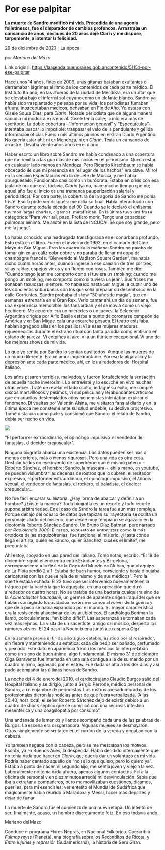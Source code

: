 # Por ese palpitar

**La muerte de Sandro modificó mi vida. Precedida de una agonía folletinesca, fue el disparador de cambios profundos. Arrastraba un cansancio de años, después de 20 años dejé Clarín y me dispuse, torpemente, a intentar la felicidad.**

29 de diciembre de 2023 - La época

_por Mariano del Mazo_

Link original: https://laagenda.buenosaires.gob.ar/contenido/51154-por-ese-palpitar



Hace unos 14 años, fines de 2009, unas gitanas bailaban exultantes o derramaban lágrimas al ritmo de los contenidos de cada parte médico. El Instituto Italiano, en las afueras de la ciudad de Mendoza, era un altar que se elevaba bajo el infernal sol cuyano como un elefante blanco. Sandro ya había sido trasplantado y peleaba por su vida; los periodistas fumaban afuera, interceptaban médicos, pensaban en Fin de Año. Yo estaba con Gisele Sousa Dias, para *Clarín*. Notable periodista que de alguna manera sacudía mi modorra existencial. Gisele tenía calle; lo mío era más de escritorio. La doble cobertura –“Información general” y “Espectáculos”- intentaba buscar lo imposible: traspasar el velo de la pendulante y gélida información oficial. Fueron mis últimos pininos en el Gran Diario Argentino. No quería estar ahí: ni en Mendoza, ni en *Clarín*. Tenía un cansancio de arrastre. Llevaba veinte años años en el diario.




Haber escrito un libro sobre Sandro me había condenado a una cobertura que me remitía a las guardias de mis inicios en el periodismo. Quería estar en cualquier lado menos en Mendoza. Pero Ricardo Kirschbaum se había obcecado de que mi presencia en “el lugar de los hechos” era clave. Mi rol en la sección Espectáculos era la de Jefe de Música, y me había aburguesado. Funcionaba casi como un burócrata. Estaba en crisis con esa jaula de oro que era, todavía, *Clarín* (ya no, hace mucho tiempo que no; aquel año fue el inicio de una tremenda pauperización salarial y periodística). Por otra parte, la cobertura de la agonía de Sandro me ponía triste. Eso lo pude ver después: me dolía su final. Había interactuado con Sandro durante toda la década del 90. Cuando se le declaró el enfisema tuvimos largas charlas, digamos, metafísicas. En la última tuvo una frase categórica: “Para vivir así, paso. Prefiero morir. Tengo una capacidad pulmonar mínima. Me anoté en la lista de INCUCAI. Sé que soy grande, pero me la juego”.




Lo había conocido una madrugada transfigurada en el conurbano profundo. Esto está en el libro. Fue en el invierno de 1993, en el camarín del Cine Mayo de San Miguel. Eran las cuatro de la mañana: Sandro no paraba de tomar gin en un cáliz color cobre y no paraba de llenar mi copa de champagne francés. “Bienvenido al Madison Square Garden”, me había dicho cuatro horas antes, cuando ingresé a ese camarín de tres por tres, sillas raídas, espejos viejos y un florero con rosas. También me dijo: “Cuando tengo jean me comporto como si tuviera un smoking; cuando me pongo un smoking, me comporto como si tuviera un jean”. Sus frases me sonaban fabulosas, siempre. Yo había ido hasta San Miguel a cubrir uno de los conciertos suburbanos con los que solía preparar su desembarco en la calle Corrientes. Sandro probaba el show "30 años de magia", que en semanas estrenaría en el Gran Rex. Verlo cantar ahí, un día de semana, fue una experiencia memorable: las fans ardían y él se movía como un viejo hechicero. Me acuerdo: era un miércoles o un jueves, la Selección Argentina dirigida por Alfio Basile estaba a punto de coronarse campeón de América y en San Miguel caía una escarcha pesada. El teatro estallaba: habían agregado sillas en los pasillos. Vi a esas mujeres maduras, rejuvenecidas durante el extraño ritual con tanta parodia como erotismo en estado de pureza. Vi corpiños al aire. Vi a un titiritero excepcional. Vi uno de los mejores shows de mi vida.




Lo que yo sentía por Sandro lo sentían casi todos. Aunque las mujeres de un modo diferente. Era un amor inquebrantable. Por eso la algarabía y la depresión ante cada parte médico, ahí, en los alrededores del Hospital italiano.




Los años pasaron terribles, malvados, y fueron fortaleciendo la sensación de aquella noche inverosímil. Lo entrevisté y lo escuché en vivo muchas otras veces. Traté de revelar el lado oculto, indagué su éxito, me compré discos maravillosos y pésimos, vi sus películas y leí abundantes artículos que en aquellos destemplados años menemistas intentaban explicar el fenómeno. Di vueltas por Valentín Alsina, me visitaron fans al diario y en la última época me consterné ante su salud endeble, su declive progresivo. Tomé distancia como pude y consideré que Sandro, el relato de Sandro, debía ser hecho en vida.




![](https://cdn.feater.me/files/images/3352202/ce223865-f5e0-4c48-8f22-743cef86ca47.jpg)




"El performer extraordinario, el opinólogo impulsivo, el vendedor de fantasías, el decidor crepuscular".




Ninguna biografía abarca una existencia. Los datos pueden ser más o menos certeros, más o menos rigurosos. Pero una vida es otra cosa. Deshilachados en ese invento de superhéroe que él mismo patentó –Roberto Sánchez, el hombre; Sandro, la máscara--, ahí a mano, en youtube, se pueden vislumbrar las decenas de rostros que lo cubren: el recitador expresivo, el performer extraordinario, el opinólogo impulsivo, el Adonis sexual, el vendedor de fantasías, el rockero, el baladista, el decidor crepuscular…




No fue fácil encarar su historia. ¿Hay forma de abarcar y definir a un hombre? ¿Existe la manera? Toda biografía es un recorte y todo recorte supone arbitrariedad. En el caso de Sandro la tarea fue aún más compleja. Porque debajo del océano de datos que tapizan su trayectoria se oculta un personaje aliado del misterio, que desde muy temprano se agazapó en la dicotomía Roberto Sánchez-Sandro. Un Bruno Díaz-Batman, pero narrado por *Radiolandia 2000*. El rasgo, expuesto en entrevistas como la más ortodoxa de las esquizofrenias, fue funcional al misterio. ¿Hasta dónde llega el artista, quién es Sandro, quién Sanchez, cuál es el límite?, me preguntaba.




Ahí estoy, apoyado en una pared del Italiano. Tomo notas, escribo. “El 19 de diciembre siguió el encuentro entre Estudiantes y Barcelona, correspondiente a la final de la Copa del Mundo de Clubes, que el equipo de La Plata perdió 2 a 1. Estaba de buen humor, consciente y hasta dibujaba caricaturas con las que se reía de sí mismo y de sus médicos”. Pero la suerte estaba echada. El 22 tuvo que ser intervenido nuevamente en la tráquea por la bacteria que lo aquejaba, en una operación que duró alrededor de cuatro horas. No se trataba de una bacteria cualquiera sino de la *Acinetobacter baumannii*, un germen de aparente origen iraquí del que se habían contagiado los soldados norteamericanos al volver de la guerra y que de a poco se había expandido por el mundo. Su mayor característica era la resistencia al accionar de los antibióticos. El cardiólogo Bortman la llamó, coloquialmente, “un bicho difícil”. Las esperanzas se tornaban cada vez más lejanas. La visita de un sacerdote, amigo del músico, despertó los rumores obvios. El 24 pasó la Nochebuena juntó a su esposa Olga.




En la semana previa al fin de año siguió estable, asistido por el respirador, sin fiebre y manteniendo su estética: cada día pedía ser bañado, perfumado y peinado. Este dato en apariencia frívolo los médicos lo interpretaban como un signo de buen ánimo, algo fundamental. El mismo 31 de diciembre Olga Garaventa fue internada en una sala contigua a la de su marido por un cuadro mínimo, agravado por el estrés. Fue dada de alta a los dos días y así pudo acompañar las últimas horas de Sandro.




La noche del 4 de enero del 2010, el cardiocirujano Claudio Burgos salió del Hospital Italiano y se dirigió, junto a Sergio Perrone, médico personal de Sandro, a un enjambre de periodistas. Los rostros apesadumbrados de los profesionales dieron las noticias antes de que fuera verbalizada. “A las 20.40, hora local, el señor Roberto Sánchez dejó de existir debido a un cuadro de shock séptico que se complicó con una necrosis intestino mesentérica y una coagulopatía por consumo”.




Una andanada de lamentos y llantos acompañó cada una de las palabras de Burgos. La escena era desgarradora. Algunas mujeres se desmayaron. Otras simplemente se sentaron en el cordón de la vereda y negaban con la cabeza.




Yo también negaba con la cabeza, pero se me mezclaban los motivos. Escribí, ya en Buenos Aires, la despedida. Había decidido internamente que no tenía nada que hacer en *Clarín*, que quería dar un volantazo en mi vida. Podría haber cantado aquello de “no sé lo que quiero, pero lo quiero ya”. Estaba a punto de nacer mi segundo hijo, me sentía joven y viejo a la vez. Laboralmente no tenía nada afuera, apenas algunos contactos. Fui a la oficina de personal y en diez minutos arreglé mi desvinculación. Sabía que iba a extrañar a compañeros, pero me movilizaban cuestiones, digamos, pueriles, para mí esenciales: ver enterito el Mundial de Sudáfrica que mágicamente había reunido a Maradona y Messi, hacer más deportes y dejar de fumar.




La muerte de Sandro fue el comienzo de una nueva etapa. Un intento de ser, finalmente, acaso, un hombre discretamente feliz. En eso todavía ando.




Mariano del Mazo




Conduce el programa Flores Negras, en Nacional Folklórica. Coescribió *Fuimos reyes* (Planeta), una biografía sobre los Redonditos de Ricota, y *Entre lujurias y represión* (Sudamericana), la historia de Serú Giran.



